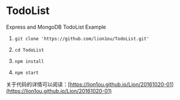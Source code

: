 # TodoList
Express and MongoDB   TodoList  Example

1. `git clone 'https://github.com/lion1ou/TodoList.git' `

2. `cd TodoList`

3. `npm install `

4. `npm start`

关于代码的详情可以阅读：[https://lion1ou.github.io/Lion/20161020-01](https://lion1ou.github.io/Lion/20161020-01)

